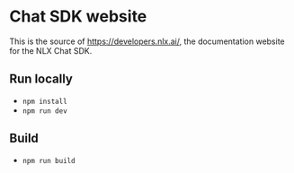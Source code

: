 # Chat SDK website

This is the source of https://developers.nlx.ai/, the documentation website for the NLX Chat SDK.

## Run locally

* `npm install`
* `npm run dev`

## Build

* `npm run build`
